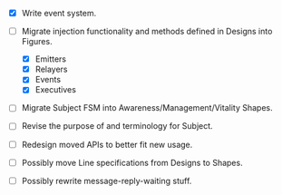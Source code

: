 - [x] Write event system.
- [ ] Migrate injection functionality and methods defined in Designs into Figures.
  - [x] Emitters
  - [x] Relayers
  - [x] Events
  - [x] Executives
- [ ] Migrate Subject FSM into Awareness/Management/Vitality Shapes.
- [ ] Revise the purpose of and terminology for Subject.
- [ ] Redesign moved APIs to better fit new usage.
- [ ] Possibly move Line specifications from Designs to Shapes.
- [ ] Possibly rewrite message-reply-waiting stuff.

